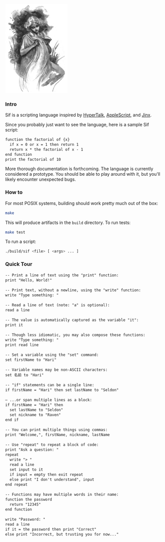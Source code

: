 <a href="https://en.wikipedia.org/wiki/Sif"><img src="support/Sif.jpg" width=200></a>

### Intro

Sif is a scripting language inspired by [HyperTalk](https://en.wikipedia.org/wiki/HyperTalk), [AppleScript](https://en.wikipedia.org/wiki/AppleScript), and [Jinx](https://www.jinx-lang.org).

Since you probably just want to see the language, here is a sample Sif script:

```
function the factorial of {x}
  if x = 0 or x = 1 then return 1
  return x * the factorial of x - 1
end function
print the factorial of 10
```

More thorough documentation is forthcoming. The language is currently considered a prototype. You should be able to play around with it, but you'll likely encounter unexpected bugs.

### How to

For most POSIX systems, building should work pretty much out of the box:

```sh
make
```

This will produce artifacts in the `build` directory. To run tests:

```sh
make test
```

To run a script:

```sh
./build/sif <file> [ <args> ... ]
```

### Quick Tour

```
-- Print a line of text using the "print" function:
print "Hello, World!"

-- Print text, without a newline, using the "write" function:
write "Type something: "

-- Read a line of text (note: "a" is optional):
read a line

-- The value is automatically captured as the variable "it":
print it

-- Though less idiomatic, you may also compose these functions:
write "Type something: "
print read line

-- Set a variable using the "set" command:
set firstName to "Hari"

-- Variable names may be non-ASCII characters:
set 名前 to "Hari"

-- "if" statements can be a single line:
if firstName = "Hari" then set lastName to "Seldon"

— ...or span multiple lines as a block:
if firstName = "Hari" then
  set lastName to "Seldon"
  set nickname to "Raven"
end if

-- You can print multiple things using commas:
print "Welcome,", firstName, nickname, lastName

-- Use "repeat" to repeat a block of code:
print "Ask a question: "
repeat
  write "> "
  read a line
  set input to it
  if input = empty then exit repeat
  else print "I don't understand", input
end repeat

-- Functions may have multiple words in their name:
function the password
  return "12345"
end function

write "Password: "
read a line
if it = the password then print "Correct"
else print "Incorrect, but trusting you for now..."
```